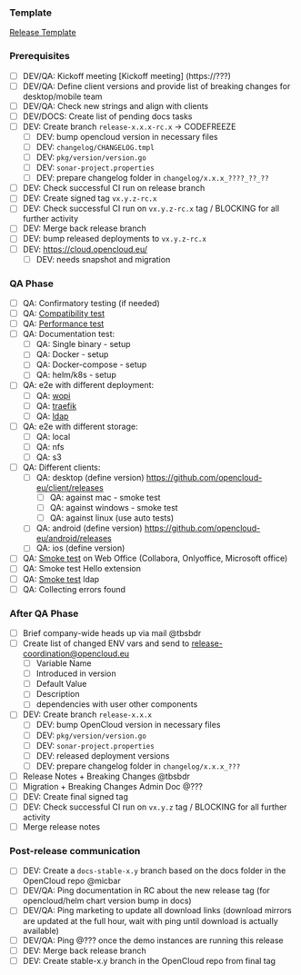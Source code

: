 ### Template
[Release Template](https://github.com/opencloud-eu/opencloud/blob/master/.github/release_template.md)

### Prerequisites

* [ ] DEV/QA: Kickoff meeting [Kickoff meeting] (https://???)
* [ ] DEV/QA: Define client versions and provide list of breaking changes for desktop/mobile team
* [ ] DEV/QA: Check new strings and align with clients
* [ ] DEV/DOCS: Create list of pending docs tasks 
* [ ] DEV: Create branch `release-x.x.x-rc.x` -> CODEFREEZE
  * [ ] DEV: bump opencloud version in necessary files
  * [ ] DEV: `changelog/CHANGELOG.tmpl`
  * [ ] DEV: `pkg/version/version.go`
  * [ ] DEV: `sonar-project.properties` 
  * [ ] DEV: prepare changelog folder in `changelog/x.x.x_????_??_??`
* [ ] DEV: Check successful CI run on release branch
* [ ] DEV: Create signed tag `vx.y.z-rc.x`
* [ ] DEV: Check successful CI run on `vx.y.z-rc.x` tag / BLOCKING for all further activity
* [ ] DEV: Merge back release branch
* [ ] DEV: bump released deployments to `vx.y.z-rc.x`
* [ ] DEV: https://cloud.opencloud.eu/
  * [ ] DEV: needs snapshot and migration

### QA Phase

* [ ] QA: Confirmatory testing (if needed)
* [ ] QA: [Compatibility test](???)
* [ ] QA: [Performance test](https://github.com/opencloud-eu/cdperf/tree/main/packages/k6-tests/src)
* [ ] QA: Documentation test:
  * [ ] QA: Single binary - setup
  * [ ] QA: Docker - setup
  * [ ] QA: Docker-compose - setup
  * [ ] QA: helm/k8s - setup
* [ ] QA: e2e with different deployment:
  * [ ] QA: [wopi](???.works) 
  * [ ] QA: [traefik](???.works)
  * [ ] QA: [ldap](???.works)
* [ ] QA: e2e with different storage:
  * [ ] QA: local
  * [ ] QA: nfs
  * [ ] QA: s3
* [ ] QA: Different clients:
  * [ ] QA: desktop (define version) https://github.com/opencloud-eu/client/releases
    * [ ] QA: against mac - smoke test
    * [ ] QA: against windows - smoke test
    * [ ] QA: against linux (use auto tests)
  * [ ] QA: android (define version) https://github.com/opencloud-eu/android/releases
  * [ ] QA: ios (define version)
* [ ] QA: [Smoke test](???) on Web Office (Collabora, Onlyoffice, Microsoft office)
* [ ] QA: Smoke test Hello extension
* [ ] QA: [Smoke test](???) ldap
* [ ] QA: Collecting errors found

### After QA Phase

* [ ] Brief company-wide heads up via mail @tbsbdr
* [ ] Create list of changed ENV vars and send to release-coordination@opencloud.eu
  * [ ] Variable Name
  * [ ] Introduced in version
  * [ ] Default Value
  * [ ] Description
  * [ ] dependencies with user other components
* [ ] DEV: Create branch `release-x.x.x`
  * [ ] DEV: bump OpenCloud version in necessary files
  * [ ] DEV: `pkg/version/version.go`
  * [ ] DEV: `sonar-project.properties`
  * [ ] DEV: released deployment versions
  * [ ] DEV: prepare changelog folder in `changelog/x.x.x_???`
* [ ] Release Notes + Breaking Changes @tbsbdr
* [ ] Migration + Breaking Changes Admin Doc @???
* [ ] DEV: Create final signed tag
* [ ] DEV: Check successful CI run on `vx.y.z` tag / BLOCKING for all further activity
* [ ] Merge release notes 

### Post-release communication
* [ ] DEV: Create a `docs-stable-x.y` branch based on the docs folder in the OpenCloud repo @micbar 
* [ ] DEV/QA: Ping documentation in RC about the new release tag (for opencloud/helm chart version bump in docs)
* [ ] DEV/QA: Ping marketing to update all download links (download mirrors are updated at the full hour, wait with ping until download is actually available)
* [ ] DEV/QA: Ping @??? once the demo instances are running this release
* [ ] DEV: Merge back release branch
* [ ] DEV: Create stable-x.y branch in the OpenCloud repo from final tag
